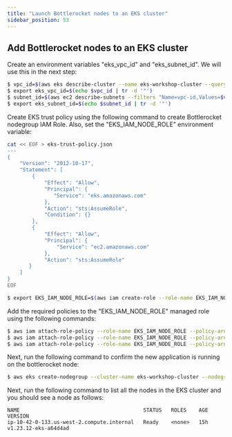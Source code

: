```yaml
---
title: "Launch Bottlerocket nodes to an EKS cluster"
sidebar_position: 53
---
```


## Add Bottlerocket nodes to an EKS cluster

Create an environment variables "eks_vpc_id" and "eks_subnet_id". We will use this in the next step:

```bash
$ vpc_id=$(aws eks describe-cluster --name eks-workshop-cluster --query 'cluster.resourcesVpcConfig.vpcId')
$ export eks_vpc_id=$(echo $vpc_id | tr -d '"')
$ subnet_id=$(aws ec2 describe-subnets --filters "Name=vpc-id,Values=$vpc_id" --query 'Subnets[?MapPublicIpOnLaunch==`true`].SubnetId | [0]')
$ export eks_subnet_id=$(echo $subnet_id | tr -d '"')
```

Create EKS trust policy using the following command to create Bottlerocket nodegroup IAM Role. Also, set the "EKS_IAM_NODE_ROLE" environment variable:

```bash
cat << EOF > eks-trust-policy.json
---
{
    "Version": "2012-10-17",
    "Statement": [
        {
            "Effect": "Allow",
            "Principal": {
               "Service": "eks.amazonaws.com"
            },
            "Action": "sts:AssumeRole",
            "Condition": {}
        },
        {
            "Effect": "Allow",
            "Principal": {
                "Service": "ec2.amazonaws.com"
            },
            "Action": "sts:AssumeRole"
       }
    ]
}
EOF

$ export EKS_IAM_NODE_ROLE=$(aws iam create-role --role-name EKS_IAM_NODE_ROLE --assume-role-policy-document file://eks-trust-policy.json)
```

Add the required policies to the "EKS_IAM_NODE_ROLE" managed role using the following commands:

```bash
$ aws iam attach-role-policy --role-name EKS_IAM_NODE_ROLE --policy-arn arn:aws:iam::aws:policy/AmazonEKSWorkerNodePolicy
$ aws iam attach-role-policy --role-name EKS_IAM_NODE_ROLE --policy-arn arn:aws:iam::aws:policy/AmazonEKS_CNI_Policy 
$ aws iam attach-role-policy --role-name EKS_IAM_NODE_ROLE --policy-arn arn:aws:iam::aws:policy/AmazonEC2ContainerRegistryReadOnly
```

Next, run the following command to confirm the new application is running on the bottlerocket node:

```bash
$ aws eks create-nodegroup --cluster-name eks-workshop-cluster --nodegroup-name btl-x86 --subnets $eks_subnet_id --node-role $EKS_IAM_NODE_ROLE --ami-type BOTTLEROCKET_x86_64 --scaling-config minSize=1,maxSize=1,desiredSize=1 --labels "role"="bottlerocket"
 ```

Next, run the following command to list all the nodes in the EKS cluster and you should see a node as follows:

```
NAME                                        STATUS   ROLES    AGE   VERSION
ip-10-42-0-133.us-west-2.compute.internal   Ready    <none>   15h   v1.23.12-eks-a64d4ad
```


